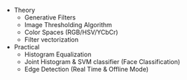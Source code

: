 - Theory
   - Generative Filters
   - Image Thresholding Algorithm
   - Color Spaces (RGB/HSV/YCbCr)
   - Filter vectorization
- Practical
   - Histogram Equalization
   - Joint Histogram & SVM classifier (Face Classification)
   - Edge Detection (Real Time & Offline Mode)
